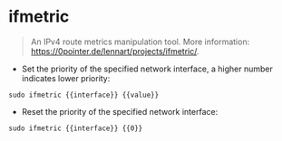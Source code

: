 # ifmetric

> An IPv4 route metrics manipulation tool.
> More information: <https://0pointer.de/lennart/projects/ifmetric/>.

- Set the priority of the specified network interface, a higher number indicates lower priority:

`sudo ifmetric {{interface}} {{value}}`

- Reset the priority of the specified network interface:

`sudo ifmetric {{interface}} {{0}}`
